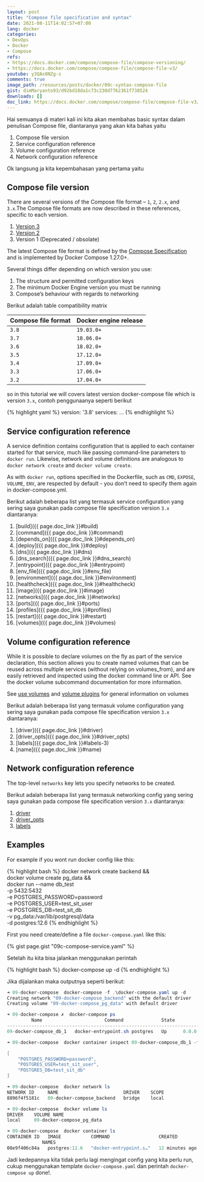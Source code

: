 ```yaml
---
layout: post
title: "Compose file specification and syntax"
date: 2021-08-11T14:02:57+07:00
lang: docker
categories:
- DevOps
- Docker
- Compose
refs: 
- https://docs.docker.com/compose/compose-file/compose-versioning/
- https://docs.docker.com/compose/compose-file/compose-file-v3/
youtube: y3QAs0NZg-s
comments: true
image_path: /resources/posts/docker/09c-syntax-compose-file
gist: dimMaryanto93/d92bd18da1c73c230d7762361f738524
downloads: []
doc_link: https://docs.docker.com/compose/compose-file/compose-file-v3/
---
```


Hai semuanya di materi kali ini kita akan membahas basic syntax dalam penulisan Compose file, diantaranya yang akan kita bahas yaitu

1. Compose file version
2. Service configuration reference
3. Volume configuration reference
4. Network configuration reference

Ok langsung ja kita kepembahasan yang pertama yaitu

## Compose file version

There are several versions of the Compose file format – `1`, `2`, `2.x`, and `3.x`.The Compose file formats are now described in these references, specific to each version.

1. [Version 3](https://docs.docker.com/compose/compose-file/compose-file-v3/)
2. [Version 2](https://docs.docker.com/compose/compose-file/compose-file-v2/)
3. Version 1 (Deprecated / obsolate)

The latest Compose file format is defined by the [Compose Specification](https://github.com/compose-spec/compose-spec/blob/master/spec.md) and is implemented by Docker Compose 1.27.0+.

Several things differ depending on which version you use:
1. The structure and permitted configuration keys
2. The minimum Docker Engine version you must be running
3. Compose’s behaviour with regards to networking

Berikut adalah table compatibility matrix

| Compose file format | Docker engine release |
| :---  | :---        |
| `3.8` | `19.03.0+` |        
| `3.7` | `18.06.0+` |        
| `3.6` | `18.02.0+` |        
| `3.5` | `17.12.0+` |        
| `3.4` | `17.09.0+` |        
| `3.3` | `17.06.0+` |        
| `3.2` | `17.04.0+` |        

so in this tutorial we will covers latest version docker-compose file which is version `3.x`, contoh penggunaanya seperti berikut

{% highlight yaml %}
version: '3.8'
services:
    ...
{% endhighlight %}

## Service configuration reference

A service definition contains configuration that is applied to each container started for that service, much like passing command-line parameters to `docker run`. Likewise, network and volume definitions are analogous to `docker network create` and `docker volume create`. 

As with `docker run`, options specified in the Dockerfile, such as `CMD`, `EXPOSE`, `VOLUME`, `ENV`, are respected by default - you don’t need to specify them again in docker-compose.yml.

Berikut adalah beberapa list yang termasuk service configuration yang sering saya gunakan pada compose file specification version `3.x` diantaranya:

1. [build]({{ page.doc_link }}#build)
2. [command]({{ page.doc_link }}#command)
5. [depends_on]({{ page.doc_link }}#depends_on)
6. [deploy]({{ page.doc_link }}#deploy)
7. [dns]({{ page.doc_link }}#dns)
8. [dns_search]({{ page.doc_link }}#dns_search)
9. [entrypoint]({{ page.doc_link }}#entrypoint)
10. [env_file]({{ page.doc_link }}#env_file)
11. [environment]({{ page.doc_link }}#environment)
14. [healthcheck]({{ page.doc_link }}#healthcheck)
15. [image]({{ page.doc_link }}#image)
16. [networks]({{ page.doc_link }}#networks)
17. [ports]({{ page.doc_link }}#ports)
18. [profiles]({{ page.doc_link }}#profiles)
19. [restart]({{ page.doc_link }}#restart)
20. [volumes]({{ page.doc_link }}#volumes)

## Volume configuration reference

While it is possible to declare volumes on the fly as part of the service declaration, this section allows you to create named volumes that can be reused across multiple services (without relying on volumes_from), and are easily retrieved and inspected using the docker command line or API. See the docker volume subcommand documentation for more information.

See [use volumes](https://docs.docker.com/storage/volumes/) and [volume plugins](https://docs.docker.com/engine/extend/plugins_volume/) for general information on volumes

Berikut adalah beberapa list yang termasuk volume configuration yang sering saya gunakan pada compose file specification version `3.x` diantaranya:

1. [driver]({{ page.doc_link }}#driver)
2. [driver_opts]({{ page.doc_link }}#driver_opts)
3. [labels]({{ page.doc_link }}#labels-3)
4. [name]({{ page.doc_link }}#name)

## Network configuration reference

The top-level `networks` key lets you specify networks to be created.

Berikut adalah beberapa list yang termasuk networking config yang sering saya gunakan pada compose file specification version `3.x` diantaranya:

1. [driver](https://docs.docker.com/compose/compose-file/compose-file-v3/#driver-1)
2. [driver_opts](https://docs.docker.com/compose/compose-file/compose-file-v3/#driver_opts-1)
3. [labels](https://docs.docker.com/compose/compose-file/compose-file-v3/#labels-4)

## Examples

For example if you wont run docker config like this:

{% highlight bash %}
docker network create backend && \
docker volume create pg_data && \
docker run --name db_test \
-p 5432:5432 \
-e POSTGRES_PASSWORD=password \
-e POSTGRES_USER=test_sit_user \
-e POSTGRES_DB=test_sit_db \
-v pg_data:/var/lib/postgresql/data \
-d postgres:12.6
{% endhighlight %}

First you need create/define a file `docker-compose.yaml` like this:

{% gist page.gist "09c-compose-service.yaml" %}

Setelah itu kita bisa jalankan menggunakan perintah 

{% highlight bash %}
docker-compose up -d
{% endhighlight %}

Jika dijalankan maka outputnya seperti berikut:

```powershell
➜ 09-docker-compose  docker-compose -f .\docker-compose.yaml up -d
Creating network "09-docker-compose_backend" with the default driver
Creating volume "09-docker-compose_pg_data" with default driver

➜ 09-docker-compose ✗  docker-compose ps
         Name                       Command              State                    Ports
---------------------------------------------------------------------------------------------------------
09-docker-compose_db_1   docker-entrypoint.sh postgres   Up      0.0.0.0:5432->5432/tcp,:::5432->5432/tcp

➜ 09-docker-compose  docker container inspect 09-docker-compose_db_1 -f '{% raw %}{{json .Config.Env}}{% endraw %}' | python.exe -m json.tool

[
    "POSTGRES_PASSWORD=password",
    "POSTGRES_USER=test_sit_user",
    "POSTGRES_DB=test_sit_db"
]

➜ 09-docker-compose  docker network ls
NETWORK ID     NAME                        DRIVER    SCOPE
8896f4f5181c   09-docker-compose_backend   bridge    local

➜ 09-docker-compose  docker volume ls
DRIVER    VOLUME NAME
local     09-docker-compose_pg_data

➜ 09-docker-compose  docker container ls
CONTAINER ID   IMAGE           COMMAND                  CREATED          STATUS          PORTS
             NAMES
08e9f406c84a   postgres:12.6   "docker-entrypoint.s…"   12 minutes ago   Up 12 minutes   0.0.0.0:5432->5432/tcp, :::5432->5432/tcp   09-docker-compose_db_1
```

Jadi kedepannya kita tidak perlu lagi mengingat config yang kita perlu run, cukup menggunakan template `docker-compose.yaml` dan perintah `docker-compose up` done!. 